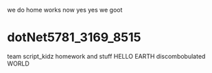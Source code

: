 we do home works now yes yes we goot
# dotNet5781_3169_8515
team script_kidz homework and stuff
HELLO EARTH
discombobulated WORLD 

